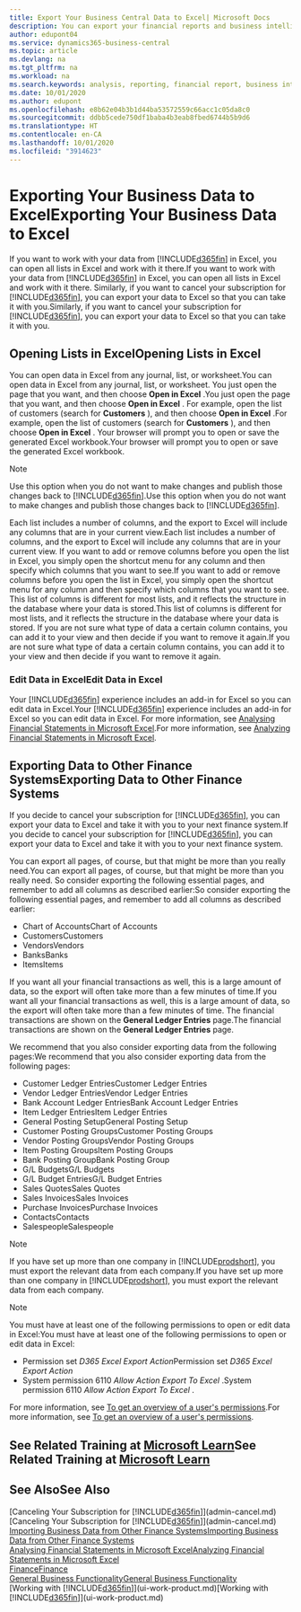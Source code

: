 ```yaml
---
title: Export Your Business Central Data to Excel| Microsoft Docs
description: You can export your financial reports and business intelligence data from Business Central  to Excel, or open your data in Excel.
author: edupont04
ms.service: dynamics365-business-central
ms.topic: article
ms.devlang: na
ms.tgt_pltfrm: na
ms.workload: na
ms.search.keywords: analysis, reporting, financial report, business intelligence, BI, Excel
ms.date: 10/01/2020
ms.author: edupont
ms.openlocfilehash: e8b62e04b3b1d44ba53572559c66acc1c05da8c0
ms.sourcegitcommit: ddbb5cede750df1baba4b3eab8fbed6744b5b9d6
ms.translationtype: HT
ms.contentlocale: en-CA
ms.lasthandoff: 10/01/2020
ms.locfileid: "3914623"
---
```

# <a name="exporting-your-business-data-to-excel"></a><span data-ttu-id="90899-103">Exporting Your Business Data to Excel</span><span class="sxs-lookup"><span data-stu-id="90899-103">Exporting Your Business Data to Excel</span></span>
<span data-ttu-id="90899-104">If you want to work with your data from [!INCLUDE[d365fin](includes/d365fin_md.md)] in Excel, you can open all lists in Excel and work with it there.</span><span class="sxs-lookup"><span data-stu-id="90899-104">If you want to work with your data from [!INCLUDE[d365fin](includes/d365fin_md.md)] in Excel, you can open all lists in Excel and work with it there.</span></span> <span data-ttu-id="90899-105">Similarly, if you want to cancel your subscription for [!INCLUDE[d365fin](includes/d365fin_md.md)], you can export your data to Excel so that you can take it with you.</span><span class="sxs-lookup"><span data-stu-id="90899-105">Similarly, if you want to cancel your subscription for [!INCLUDE[d365fin](includes/d365fin_md.md)], you can export your data to Excel so that you can take it with you.</span></span>

## <a name="opening-lists-in-excel"></a><span data-ttu-id="90899-106">Opening Lists in Excel</span><span class="sxs-lookup"><span data-stu-id="90899-106">Opening Lists in Excel</span></span>
<span data-ttu-id="90899-107">You can open data in Excel from any journal, list, or worksheet.</span><span class="sxs-lookup"><span data-stu-id="90899-107">You can open data in Excel from any journal, list, or worksheet.</span></span> <span data-ttu-id="90899-108">You just open the page that you want, and then choose **Open in Excel** .</span><span class="sxs-lookup"><span data-stu-id="90899-108">You just open the page that you want, and then choose **Open in Excel** .</span></span> <span data-ttu-id="90899-109">For example, open the list of customers (search for **Customers** ), and then choose **Open in Excel** .</span><span class="sxs-lookup"><span data-stu-id="90899-109">For example, open the list of customers (search for **Customers** ), and then choose **Open in Excel** .</span></span> <span data-ttu-id="90899-110">Your browser will prompt you to open or save the generated Excel workbook.</span><span class="sxs-lookup"><span data-stu-id="90899-110">Your browser will prompt you to open or save the generated Excel workbook.</span></span>  

> [!NOTE]
> <span data-ttu-id="90899-111">Use this option when you do not want to make changes and publish those changes back to [!INCLUDE[d365fin](includes/d365fin_md.md)].</span><span class="sxs-lookup"><span data-stu-id="90899-111">Use this option when you do not want to make changes and publish those changes back to [!INCLUDE[d365fin](includes/d365fin_md.md)].</span></span>  

<span data-ttu-id="90899-112">Each list includes a number of columns, and the export to Excel will include any columns that are in your current view.</span><span class="sxs-lookup"><span data-stu-id="90899-112">Each list includes a number of columns, and the export to Excel will include any columns that are in your current view.</span></span> <span data-ttu-id="90899-113">If you want to add or remove columns before you open the list in Excel, you simply open the shortcut menu for any column and then specify which columns that you want to see.</span><span class="sxs-lookup"><span data-stu-id="90899-113">If you want to add or remove columns before you open the list in Excel, you simply open the shortcut menu for any column and then specify which columns that you want to see.</span></span> <span data-ttu-id="90899-114">This list of columns is different for most lists, and it reflects the structure in the database where your data is stored.</span><span class="sxs-lookup"><span data-stu-id="90899-114">This list of columns is different for most lists, and it reflects the structure in the database where your data is stored.</span></span> <span data-ttu-id="90899-115">If you are not sure what type of data a certain column contains, you can add it to your view and then decide if you want to remove it again.</span><span class="sxs-lookup"><span data-stu-id="90899-115">If you are not sure what type of data a certain column contains, you can add it to your view and then decide if you want to remove it again.</span></span>  

### <a name="edit-data-in-excel"></a><span data-ttu-id="90899-116">Edit Data in Excel</span><span class="sxs-lookup"><span data-stu-id="90899-116">Edit Data in Excel</span></span>
<span data-ttu-id="90899-117">Your [!INCLUDE[d365fin](includes/d365fin_md.md)] experience includes an add-in for Excel so you can edit data in Excel.</span><span class="sxs-lookup"><span data-stu-id="90899-117">Your [!INCLUDE[d365fin](includes/d365fin_md.md)] experience includes an add-in for Excel so you can edit data in Excel.</span></span> <span data-ttu-id="90899-118">For more information, see [Analysing Financial Statements in Microsoft Excel](finance-analyze-excel.md).</span><span class="sxs-lookup"><span data-stu-id="90899-118">For more information, see [Analyzing Financial Statements in Microsoft Excel](finance-analyze-excel.md).</span></span>  

## <a name="exporting-data-to-other-finance-systems"></a><span data-ttu-id="90899-119">Exporting Data to Other Finance Systems</span><span class="sxs-lookup"><span data-stu-id="90899-119">Exporting Data to Other Finance Systems</span></span>
<span data-ttu-id="90899-120">If you decide to cancel your subscription for [!INCLUDE[d365fin](includes/d365fin_md.md)], you can export your data to Excel and take it with you to your next finance system.</span><span class="sxs-lookup"><span data-stu-id="90899-120">If you decide to cancel your subscription for [!INCLUDE[d365fin](includes/d365fin_md.md)], you can export your data to Excel and take it with you to your next finance system.</span></span>  

<span data-ttu-id="90899-121">You can export all pages, of course, but that might be more than you really need.</span><span class="sxs-lookup"><span data-stu-id="90899-121">You can export all pages, of course, but that might be more than you really need.</span></span> <span data-ttu-id="90899-122">So consider exporting the following essential pages, and remember to add all columns as described earlier:</span><span class="sxs-lookup"><span data-stu-id="90899-122">So consider exporting the following essential pages, and remember to add all columns as described earlier:</span></span>  

* <span data-ttu-id="90899-123">Chart of Accounts</span><span class="sxs-lookup"><span data-stu-id="90899-123">Chart of Accounts</span></span>  
* <span data-ttu-id="90899-124">Customers</span><span class="sxs-lookup"><span data-stu-id="90899-124">Customers</span></span>  
* <span data-ttu-id="90899-125">Vendors</span><span class="sxs-lookup"><span data-stu-id="90899-125">Vendors</span></span>  
* <span data-ttu-id="90899-126">Banks</span><span class="sxs-lookup"><span data-stu-id="90899-126">Banks</span></span>  
* <span data-ttu-id="90899-127">Items</span><span class="sxs-lookup"><span data-stu-id="90899-127">Items</span></span>  

<span data-ttu-id="90899-128">If you want all your financial transactions as well, this is a large amount of data, so the export will often take more than a few minutes of time.</span><span class="sxs-lookup"><span data-stu-id="90899-128">If you want all your financial transactions as well, this is a large amount of data, so the export will often take more than a few minutes of time.</span></span> <span data-ttu-id="90899-129">The financial transactions are shown on the **General Ledger Entries** page.</span><span class="sxs-lookup"><span data-stu-id="90899-129">The financial transactions are shown on the **General Ledger Entries** page.</span></span>  

<span data-ttu-id="90899-130">We recommend that you also consider exporting data from the following pages:</span><span class="sxs-lookup"><span data-stu-id="90899-130">We recommend that you also consider exporting data from the following pages:</span></span>  

* <span data-ttu-id="90899-131">Customer Ledger Entries</span><span class="sxs-lookup"><span data-stu-id="90899-131">Customer Ledger Entries</span></span>  
* <span data-ttu-id="90899-132">Vendor Ledger Entries</span><span class="sxs-lookup"><span data-stu-id="90899-132">Vendor Ledger Entries</span></span>  
* <span data-ttu-id="90899-133">Bank Account Ledger Entries</span><span class="sxs-lookup"><span data-stu-id="90899-133">Bank Account Ledger Entries</span></span>  
* <span data-ttu-id="90899-134">Item Ledger Entries</span><span class="sxs-lookup"><span data-stu-id="90899-134">Item Ledger Entries</span></span>  
* <span data-ttu-id="90899-135">General Posting Setup</span><span class="sxs-lookup"><span data-stu-id="90899-135">General Posting Setup</span></span>  
* <span data-ttu-id="90899-136">Customer Posting Groups</span><span class="sxs-lookup"><span data-stu-id="90899-136">Customer Posting Groups</span></span>  
* <span data-ttu-id="90899-137">Vendor Posting Groups</span><span class="sxs-lookup"><span data-stu-id="90899-137">Vendor Posting Groups</span></span>  
* <span data-ttu-id="90899-138">Item Posting Groups</span><span class="sxs-lookup"><span data-stu-id="90899-138">Item Posting Groups</span></span>  
* <span data-ttu-id="90899-139">Bank Posting Group</span><span class="sxs-lookup"><span data-stu-id="90899-139">Bank Posting Group</span></span>  
* <span data-ttu-id="90899-140">G/L Budgets</span><span class="sxs-lookup"><span data-stu-id="90899-140">G/L Budgets</span></span>  
* <span data-ttu-id="90899-141">G/L Budget Entries</span><span class="sxs-lookup"><span data-stu-id="90899-141">G/L Budget Entries</span></span>  
* <span data-ttu-id="90899-142">Sales Quotes</span><span class="sxs-lookup"><span data-stu-id="90899-142">Sales Quotes</span></span>  
* <span data-ttu-id="90899-143">Sales Invoices</span><span class="sxs-lookup"><span data-stu-id="90899-143">Sales Invoices</span></span>  
* <span data-ttu-id="90899-144">Purchase Invoices</span><span class="sxs-lookup"><span data-stu-id="90899-144">Purchase Invoices</span></span>  
* <span data-ttu-id="90899-145">Contacts</span><span class="sxs-lookup"><span data-stu-id="90899-145">Contacts</span></span>  
* <span data-ttu-id="90899-146">Salespeople</span><span class="sxs-lookup"><span data-stu-id="90899-146">Salespeople</span></span>  

> [!NOTE]  
> <span data-ttu-id="90899-147">If you have set up more than one company in [!INCLUDE[prodshort](includes/prodshort.md)], you must export the relevant data from each company.</span><span class="sxs-lookup"><span data-stu-id="90899-147">If you have set up more than one company in [!INCLUDE[prodshort](includes/prodshort.md)], you must export the relevant data from each company.</span></span>

> [!NOTE]
> <span data-ttu-id="90899-148">You must have at least one of the following permissions to open or edit data in Excel:</span><span class="sxs-lookup"><span data-stu-id="90899-148">You must have at least one of the following permissions to open or edit data in Excel:</span></span>
>    - <span data-ttu-id="90899-149">Permission set *D365 Excel Export Action*</span><span class="sxs-lookup"><span data-stu-id="90899-149">Permission set *D365 Excel Export Action*</span></span>  
>    - <span data-ttu-id="90899-150">System permission 6110 *Allow Action Export To Excel* .</span><span class="sxs-lookup"><span data-stu-id="90899-150">System permission 6110 *Allow Action Export To Excel* .</span></span>  

<span data-ttu-id="90899-151">For more information, see [To get an overview of a user's permissions](ui-define-granular-permissions.md#to-get-an-overview-of-a-users-permissions).</span><span class="sxs-lookup"><span data-stu-id="90899-151">For more information, see [To get an overview of a user's permissions](ui-define-granular-permissions.md#to-get-an-overview-of-a-users-permissions).</span></span>

## <a name="see-related-training-at-microsoft-learn"></a><span data-ttu-id="90899-152">See Related Training at [Microsoft Learn](/learn/modules/configure-powerbi-excel-dynamics-365-business-central/index)</span><span class="sxs-lookup"><span data-stu-id="90899-152">See Related Training at [Microsoft Learn](/learn/modules/configure-powerbi-excel-dynamics-365-business-central/index)</span></span>

## <a name="see-also"></a><span data-ttu-id="90899-153">See Also</span><span class="sxs-lookup"><span data-stu-id="90899-153">See Also</span></span>
<span data-ttu-id="90899-154">[Canceling Your Subscription for [!INCLUDE[d365fin](includes/d365fin_md.md)]](admin-cancel.md)</span><span class="sxs-lookup"><span data-stu-id="90899-154">[Canceling Your Subscription for [!INCLUDE[d365fin](includes/d365fin_md.md)]](admin-cancel.md)</span></span>  
[<span data-ttu-id="90899-155">Importing Business Data from Other Finance Systems</span><span class="sxs-lookup"><span data-stu-id="90899-155">Importing Business Data from Other Finance Systems</span></span>](across-import-data-configuration-packages.md)  
[<span data-ttu-id="90899-156">Analysing Financial Statements in Microsoft Excel</span><span class="sxs-lookup"><span data-stu-id="90899-156">Analyzing Financial Statements in Microsoft Excel</span></span>](finance-analyze-excel.md)  
[<span data-ttu-id="90899-157">Finance</span><span class="sxs-lookup"><span data-stu-id="90899-157">Finance</span></span>](finance.md)  
[<span data-ttu-id="90899-158">General Business Functionality</span><span class="sxs-lookup"><span data-stu-id="90899-158">General Business Functionality</span></span>](ui-across-business-areas.md)  
<span data-ttu-id="90899-159">[Working with [!INCLUDE[d365fin](includes/d365fin_md.md)]](ui-work-product.md)</span><span class="sxs-lookup"><span data-stu-id="90899-159">[Working with [!INCLUDE[d365fin](includes/d365fin_md.md)]](ui-work-product.md)</span></span>  
